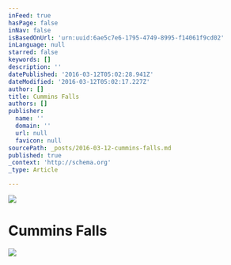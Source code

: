 ```yaml
---
inFeed: true
hasPage: false
inNav: false
isBasedOnUrl: 'urn:uuid:6ae5c7e6-1795-4749-8995-f14061f9cd02'
inLanguage: null
starred: false
keywords: []
description: ''
datePublished: '2016-03-12T05:02:28.941Z'
dateModified: '2016-03-12T05:02:17.227Z'
author: []
title: Cummins Falls
authors: []
publisher:
  name: ''
  domain: ''
  url: null
  favicon: null
sourcePath: _posts/2016-03-12-cummins-falls.md
published: true
_context: 'http://schema.org'
_type: Article

---
```

![](https://the-grid-user-content.s3-us-west-2.amazonaws.com/6bda21cb-9a20-446c-8ff6-735501fdfb5c.jpg)

# Cummins Falls
![](https://the-grid-user-content.s3-us-west-2.amazonaws.com/2e0eb782-7e3b-43b5-a11f-33eaf66582cc.png)